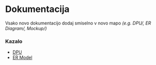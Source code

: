 # Dokumentacija
Vsako novo dokumentacijo dodaj smiselno v novo mapo *(e.g. DPU/, ER Diagram/, Mockup/)*

### Kazalo
- [DPU](https://gitlab.com/tadejlahovnik/praktikum/-/blob/f98e217325a53c12c317ace4003a86ed0f938b76/Docs/DPU/DPU.jpg)
- [ER Model](https://gitlab.com/tadejlahovnik/praktikum/-/blob/f98e217325a53c12c317ace4003a86ed0f938b76/Docs/ER/ER%20Model.png)

